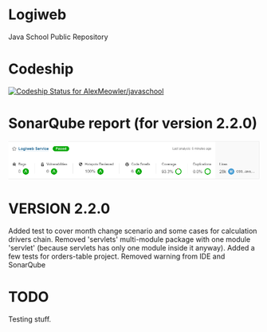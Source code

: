 # Logiweb
Java School Public Repository

# Codeship
[![Codeship Status for AlexMeowler/javaschool](https://app.codeship.com/projects/ae9cc548-5107-43bc-a4c0-60ee813c0211/status?branch=main)](https://app.codeship.com/projects/423888)

# SonarQube report (for version 2.2.0)
![SonarQube report](sonar.png?raw=true "SonarQube Report")

# VERSION 2.2.0

Added test to cover month change scenario and some cases for calculation drivers chain. Removed 'servlets' multi-module package with one module 'servlet' (because servlets has only one module inside it anyway). Added a few tests for orders-table project. Removed warning from IDE and SonarQube

# TODO

Testing stuff.
